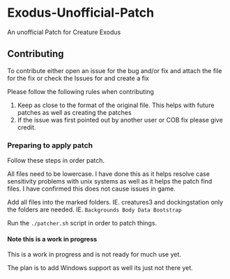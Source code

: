 # Exodus-Unofficial-Patch
An unofficial Patch for Creature Exodus

## Contributing
To contribute either open an issue for the bug and/or fix and attach the file for the fix or check the Issues for and create a fix

Please follow the following rules when contributing

1. Keep as close to the format of the original file. This helps with future patches as well as creating the patches
2. If the issue was first pointed out by another user or COB fix please give credit.

### Preparing to apply patch
Follow these steps in order patch.

All files need to be lowercase. I have done this as it helps resolve case sensitivity problems with unix systems as well as it helps the patch find files. I have confirmed this does not cause issues in game.

Add all files into the marked folders. IE. creatures3 and dockingstation only the folders are needed. IE. `Backgrounds Body Data Bootstrap`

Run the `./patcher.sh` script in order to patch things. 

#### Note this is a work in progress
This is a work in progress and is not ready for much use yet.

The plan is to add Windows support as well its just not there yet.
